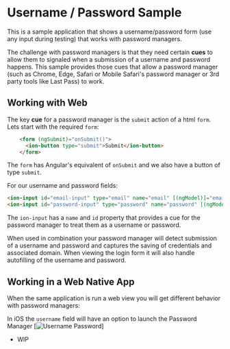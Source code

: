 # Username / Password Sample
This is a sample application that shows a username/password form (use any input during testing) that works with password managers.

The challenge with password managers is that they need certain **cues** to allow them to signaled when a submission of a username and password happens. This sample provides those cues that allow a password manager (such as Chrome, Edge, Safari or Mobile Safari's password manager or 3rd party tools like Last Pass) to work.

## Working with Web

The key **cue** for a password manager is the `submit` action of a html `form`. Lets start with the required `form`:
```html
    <form (ngSubmit)="onSubmit()">
      <ion-button type="submit">Submit</ion-button>
    </form>
```
The `form` has Angular's equivalent of `onSubmit` and we also have a button of type `submit`.

For our username and password fields:
```html
<ion-input id="email-input" type="email" name="email" [(ngModel)]="email" required email></ion-input>
<ion-input id="password-input" type="password" name="password" [(ngModel)]="password" required></ion-input>
````

The `ion-input` has a `name` and `id` property that provides a cue for the password manager to treat them as a username or password.

When used in combination your password manager will detect submission of a username and password and captures the saving of credentials and associated domain. When viewing the login form it will also handle autofilling of the username and password.


## Working in a Web Native App

When the same application is run a web view you will get different behavior with password managers:

In iOS the `username` field will have an option to launch the Password Manager
[![Username Password](./user-pass.jpeg)]

- WIP
